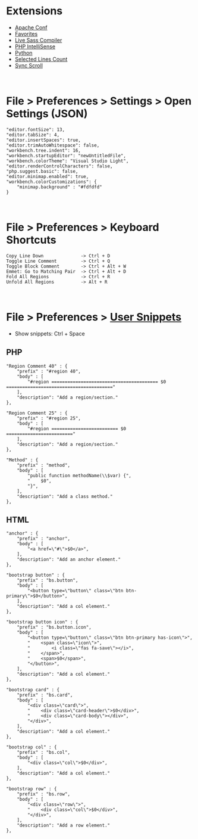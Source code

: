 # Extensions

* [Apache Conf](https://marketplace.visualstudio.com/items?itemName=mrmlnc.vscode-apache)
* [Favorites](https://marketplace.visualstudio.com/items?itemName=kdcro101.favorites)
* [Live Sass Compiler](https://marketplace.visualstudio.com/items?itemName=ritwickdey.live-sass)
* [PHP IntelliSense](https://marketplace.visualstudio.com/items?itemName=felixfbecker.php-intellisense)
* [Python](https://marketplace.visualstudio.com/items?itemName=ms-python.python)
* [Selected Lines Count](https://marketplace.visualstudio.com/items?itemName=gurumukhi.selected-lines-count)
* [Sync Scroll](https://marketplace.visualstudio.com/items?itemName=dqisme.sync-scroll)

<br>

# File > Preferences > Settings > Open Settings (JSON)

    "editor.fontSize": 13,
    "editor.tabSize": 4,
    "editor.insertSpaces": true,
    "editor.trimAutoWhitespace": false,
    "workbench.tree.indent": 16,
    "workbench.startupEditor": "newUntitledFile",
    "workbench.colorTheme": "Visual Studio Light",
    "editor.renderControlCharacters": false,
    "php.suggest.basic": false,
    "editor.minimap.enabled": true,
    "workbench.colorCustomizations": {
        "minimap.background" : "#fdfdfd"
    }

<br>

# File > Preferences > Keyboard Shortcuts
    
    Copy Line Down              -> Ctrl + D
    Toggle Line Comment         -> Ctrl + Q
    Toggle Block Comment        -> Ctrl + Alt + W
    Emmet: Go to Matching Pair  -> Ctrl + Alt + D
    Fold All Regions            -> Ctrl + R
    Unfold All Regions          -> Alt + R

<br>

# File > Preferences > [User Snippets](https://code.visualstudio.com/docs/editor/userdefinedsnippets)

* Show snippets: Ctrl + Space

## PHP

```
"Region Comment 40" : {
    "prefix" : "#region 40",
    "body" : [
        "#region ======================================== $0 ========================================"
    ],
    "description": "Add a region/section."
},

"Region Comment 25" : {
    "prefix" : "#region 25",
    "body" : [
        "#region ========================= $0 ========================="
    ],
    "description": "Add a region/section."
},
	
"Method" : {
    "prefix" : "method",
    "body" : [
        "public function methodName(\\$var) {",
        "    $0",
        "}",
    ],
    "description": "Add a class method."
},
```

## HTML

```
"anchor" : {
    "prefix" : "anchor",
    "body" : [
        "<a href=\"#\">$0</a>",
    ],
    "description": "Add an anchor element."
},

"bootstrap button" : {
    "prefix" : "bs.button",
    "body" : [
        "<button type=\"button\" class=\"btn btn-primary\">$0</button>",
    ],
    "description": "Add a col element."
},

"bootstrap button icon" : {
    "prefix" : "bs.button.icon",
    "body" : [
        "<button type=\"button\" class=\"btn btn-primary has-icon\">",
        "    <span class=\"icon\">",
        "        <i class=\"fas fa-save\"></i>",
        "    </span>",
        "    <span>$0</span>",
        "</button>",
    ],
    "description": "Add a col element."
},

"bootstrap card" : {
    "prefix" : "bs.card",
    "body" : [
        "<div class=\"card\">",
        "    <div class=\"card-header\">$0</div>",
        "    <div class=\"card-body\"></div>",
        "</div>",
    ],
    "description": "Add a col element."
},

"bootstrap col" : {
    "prefix" : "bs.col",
    "body" : [
        "<div class=\"col\">$0</div>",
    ],
    "description": "Add a col element."
},

"bootstrap row" : {
    "prefix" : "bs.row",
    "body" : [
        "<div class=\"row\">",
        "    <div class=\"col\">$0</div>",
        "</div>",
    ],
    "description": "Add a row element."
},
```